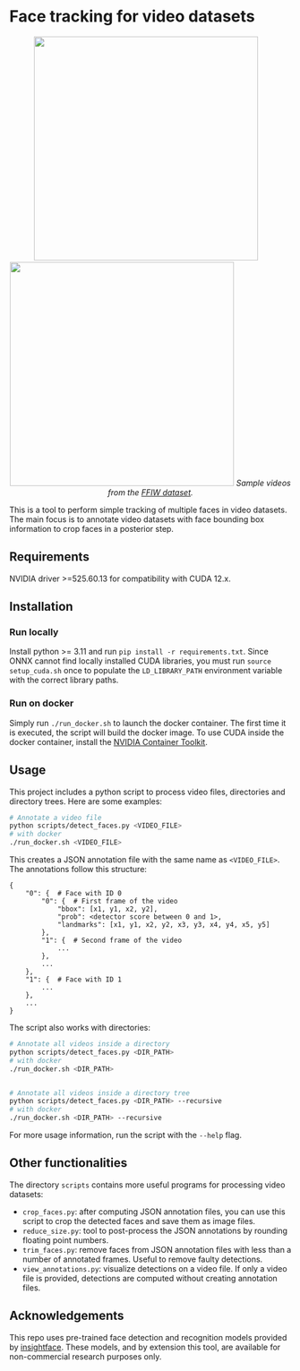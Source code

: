 # Face tracking for video datasets

<p align="center">
    <img src="samples/ffiw-sample-1.gif" width=400px>
    &nbsp;&nbsp;&nbsp;
    <img src="samples/ffiw-sample-2.gif" width=400px>
    <em>Sample videos from the <a href="https://github.com/tfzhou/FFIW">FFIW dataset</a>.</em>
</p>

This is a tool to perform simple tracking of multiple faces in video datasets.
The main focus is to annotate video datasets with face bounding box information
to crop faces in a posterior step.

## Requirements

NVIDIA driver >=525.60.13 for compatibility with CUDA 12.x.

## Installation

### Run locally

Install python >= 3.11 and run ```pip install -r requirements.txt```.
Since ONNX cannot find locally installed CUDA libraries, you must run
```source setup_cuda.sh``` once to populate the ```LD_LIBRARY_PATH``` environment
variable with the correct library paths.

### Run on docker

Simply run ```./run_docker.sh``` to launch the docker container.
The first time it is executed, the script will build the docker image.
To use CUDA inside the docker container, install the
[NVIDIA Container Toolkit](https://docs.nvidia.com/datacenter/cloud-native/container-toolkit/latest/install-guide.html).

## Usage

This project includes a python script to process video files, directories and
directory trees. Here are some examples:

```bash
# Annotate a video file
python scripts/detect_faces.py <VIDEO_FILE>
# with docker
./run_docker.sh <VIDEO_FILE>
```

This creates a JSON annotation file with the same name as ```<VIDEO_FILE>```.
The annotations follow this structure:

```
{
    "0": {  # Face with ID 0
        "0": {  # First frame of the video
            "bbox": [x1, y1, x2, y2],
            "prob": <detector score between 0 and 1>,
            "landmarks": [x1, y1, x2, y2, x3, y3, x4, y4, x5, y5]
        },
        "1": {  # Second frame of the video
            ...
        },
        ...
    },
    "1": {  # Face with ID 1
        ...
    },
    ...
}
```

The script also works with directories:

```bash
# Annotate all videos inside a directory
python scripts/detect_faces.py <DIR_PATH>
# with docker
./run_docker.sh <DIR_PATH>


# Annotate all videos inside a directory tree
python scripts/detect_faces.py <DIR_PATH> --recursive
# with docker
./run_docker.sh <DIR_PATH> --recursive
```

For more usage information, run the script with the ```--help``` flag.

## Other functionalities

The directory ```scripts``` contains more useful programs for processing video
datasets:

- ```crop_faces.py```: after computing JSON annotation files, you can use this
script to crop the detected faces and save them as image files.
- ```reduce_size.py```: tool to post-process the JSON annotations by rounding
floating point numbers.
- ```trim_faces.py```: remove faces from JSON annotation files with less than a
number of annotated frames. Useful to remove faulty detections.
- ```view_annotations.py```: visualize detections on a video file. If only a
video file is provided, detections are computed without creating annotation
files.

## Acknowledgements

This repo uses pre-trained face detection and recognition models provided by
[insightface](https://github.com/deepinsight/insightface). These models, and by
extension this tool, are available for non-commercial research purposes only.

